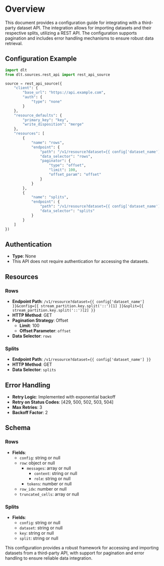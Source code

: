 # Overview

This document provides a configuration guide for integrating with a third-party dataset API. The integration allows for importing datasets and their respective splits, utilizing a REST API. The configuration supports pagination and includes error handling mechanisms to ensure robust data retrieval.

## Configuration Example

```python
import dlt
from dlt.sources.rest_api import rest_api_source

source = rest_api_source({
    "client": {
        "base_url": "https://api.example.com",
        "auth": {
            "type": "none"
        }
    },
    "resource_defaults": {
        "primary_key": "key",
        "write_disposition": "merge"
    },
    "resources": [
        {
            "name": "rows",
            "endpoint": {
                "path": "/v1/resource?dataset={{ config['dataset_name'] }}&config={{ stream_partition.key.split('::')[1] }}&split={{ stream_partition.key.split('::')[2] }}",
                "data_selector": "rows",
                "paginator": {
                    "type": "offset",
                    "limit": 100,
                    "offset_param": "offset"
                }
            }
        },
        {
            "name": "splits",
            "endpoint": {
                "path": "/v1/resource?dataset={{ config['dataset_name'] }}",
                "data_selector": "splits"
            }
        }
    ]
})
```

## Authentication

- **Type**: None
- This API does not require authentication for accessing the datasets.

## Resources

### Rows

- **Endpoint Path**: `/v1/resource?dataset={{ config['dataset_name'] }}&config={{ stream_partition.key.split('::')[1] }}&split={{ stream_partition.key.split('::')[2] }}`
- **HTTP Method**: GET
- **Pagination Strategy**: Offset
  - **Limit**: 100
  - **Offset Parameter**: `offset`
- **Data Selector**: `rows`

### Splits

- **Endpoint Path**: `/v1/resource?dataset={{ config['dataset_name'] }}`
- **HTTP Method**: GET
- **Data Selector**: `splits`

## Error Handling

- **Retry Logic**: Implemented with exponential backoff
- **Retry on Status Codes**: [429, 500, 502, 503, 504]
- **Max Retries**: 3
- **Backoff Factor**: 2

## Schema

### Rows

- **Fields**:
  - `config`: string or null
  - `row`: object or null
    - `messages`: array or null
      - `content`: string or null
      - `role`: string or null
    - `tokens`: number or null
  - `row_idx`: number or null
  - `truncated_cells`: array or null

### Splits

- **Fields**:
  - `config`: string or null
  - `dataset`: string or null
  - `key`: string or null
  - `split`: string or null

This configuration provides a robust framework for accessing and importing datasets from a third-party API, with support for pagination and error handling to ensure reliable data integration.